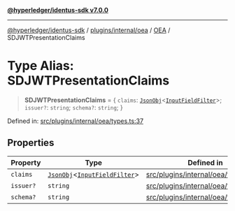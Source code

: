 [**@hyperledger/identus-sdk v7.0.0**](../../../../../../README.md)

***

[@hyperledger/identus-sdk](../../../../../../README.md) / [plugins/internal/oea](../../../README.md) / [OEA](../README.md) / SDJWTPresentationClaims

# Type Alias: SDJWTPresentationClaims

> **SDJWTPresentationClaims** = \{ `claims`: [`JsonObj`](../../../../../../overview/namespaces/Utils/type-aliases/JsonObj.md)\<[`InputFieldFilter`](InputFieldFilter.md)\>; `issuer?`: `string`; `schema?`: `string`; \}

Defined in: [src/plugins/internal/oea/types.ts:37](https://github.com/hyperledger/identus-edge-agent-sdk-ts/blob/96423ee84b124a31ce63036d9d623d1cb73a13c2/src/plugins/internal/oea/types.ts#L37)

## Properties

| Property | Type | Defined in |
| ------ | ------ | ------ |
| <a id="claims"></a> `claims` | [`JsonObj`](../../../../../../overview/namespaces/Utils/type-aliases/JsonObj.md)\<[`InputFieldFilter`](InputFieldFilter.md)\> | [src/plugins/internal/oea/types.ts:40](https://github.com/hyperledger/identus-edge-agent-sdk-ts/blob/96423ee84b124a31ce63036d9d623d1cb73a13c2/src/plugins/internal/oea/types.ts#L40) |
| <a id="issuer"></a> `issuer?` | `string` | [src/plugins/internal/oea/types.ts:39](https://github.com/hyperledger/identus-edge-agent-sdk-ts/blob/96423ee84b124a31ce63036d9d623d1cb73a13c2/src/plugins/internal/oea/types.ts#L39) |
| <a id="schema"></a> `schema?` | `string` | [src/plugins/internal/oea/types.ts:38](https://github.com/hyperledger/identus-edge-agent-sdk-ts/blob/96423ee84b124a31ce63036d9d623d1cb73a13c2/src/plugins/internal/oea/types.ts#L38) |
